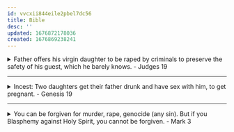 ```yaml
---
id: vvcxii844eile2pbel7dc56
title: Bible
desc: ''
updated: 1676872178036
created: 1676869238241
---
```


<details>
<summary>Father offers his virgin daughter to be raped by criminals to preserve the safety of his guest, which he barely knows. - Judges 19</summary>

![[_.book.bible.judges-19]]
</details>

------------------------------------------------------

<details>
<summary>Incest: Two daughters get their father drunk and have sex with him, to get pregnant. - Genesis 19</summary>

![[_.book.bible.genesis-19]]
</details>

------------------------------------------------------
<details>
<summary>You can be forgiven for murder, rape, genocide (any sin). But if you Blasphemy against Holy Spirit, you cannot be forgiven. - Mark 3</summary>

![[_.book.bible.blasphemy-unforgivable-sin]]
</details>


